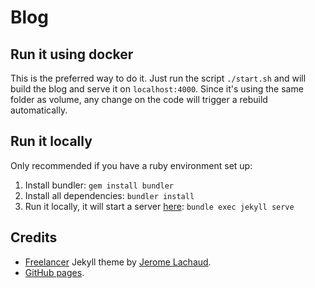 # Blog

## Run it using docker

This is the preferred way to do it. Just run the script `./start.sh` and will build the blog and serve
it on `localhost:4000`. Since it's using the same folder as volume, any change on the code will
trigger a rebuild automatically.


## Run it locally

Only recommended if you have a ruby environment set up:

1. Install bundler: `gem install bundler`
1. Install all dependencies: `bundler install`
1. Run it locally, it will start a server [here](http://127.0.0.1:4000): `bundle exec jekyll serve`


## Credits

 - [Freelancer](https://github.com/jeromelachaud/freelancer-theme) Jekyll theme by [Jerome Lachaud](https://github.com/jeromelachaud).
 - [GitHub pages](https://pages.github.com/).
